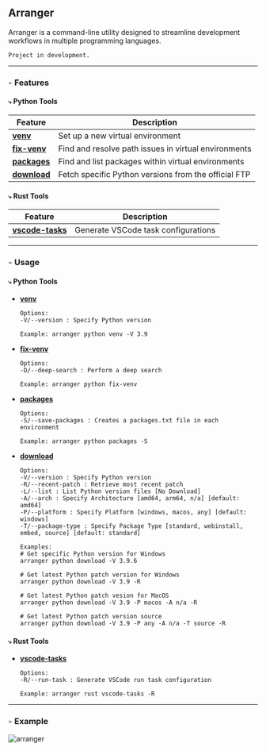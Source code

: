 ## Arranger
Arranger is a command-line utility designed to streamline development workflows in multiple programming languages.

`Project in development.`
___
### `➢` Features
#### `⤷` Python Tools

| Feature                      | Description                                                         |
|------------------------------|---------------------------------------------------------------------|
| [**venv**](#venv)            | Set up a new virtual environment                                    |
| [**fix-venv**](#fix-venv)    | Find and resolve path issues in virtual environments                |
| [**packages**](#packages)    | Find and list packages within virtual environments                  |
| [**download**](#download)    | Fetch specific Python versions from the official FTP                |

#### `⤷` Rust Tools

| Feature                             | Description                                      |
|-------------------------------------|--------------------------------------------------|
| [**vscode-tasks**](#vscode-tasks)   | Generate VSCode task configurations              |

___
### `➢` **Usage**

#### `⤷` **Python Tools**
  - [**venv**](#venv)
    ```
    Options:
    -V/--version : Specify Python version

    Example: arranger python venv -V 3.9
    ```

  - [**fix-venv**](#fix-venv)
    ```
    Options:
    -D/--deep-search : Perform a deep search

    Example: arranger python fix-venv
    ```

  - [**packages**](#packages)
    ```
    Options:
    -S/--save-packages : Creates a packages.txt file in each environment

    Example: arranger python packages -S
    ```

  - [**download**](#download)
    ```
    Options:
    -V/--version : Specify Python version
    -R/--recent-patch : Retrieve most recent patch
    -L/--list : List Python version files [No Download]
    -A/--arch : Specify Architecture [amd64, arm64, n/a] [default: amd64]
    -P/--platform : Specify Platform [windows, macos, any] [default: windows]
    -T/--package-type : Specify Package Type [standard, webinstall, embed, source] [default: standard]

    Examples:
    # Get specific Python version for Windows
    arranger python download -V 3.9.6

    # Get latest Python patch version for Windows
    arranger python download -V 3.9 -R

    # Get latest Python patch vesion for MacOS
    arranger python download -V 3.9 -P macos -A n/a -R

    # Get latest Python patch version source
    arranger python download -V 3.9 -P any -A n/a -T source -R
    ```

#### `⤷` **Rust Tools**
  - [**vscode-tasks**](#vscode-tasks)
    ```
    Options:
    -R/--run-task : Generate VSCode run task configuration

    Example: arranger rust vscode-tasks -R
    ```

___
### `➢` Example
![arranger](https://github.com/syn-chromatic/arranger-rs/assets/68112904/e581e0f7-2921-475b-a123-f52251bdbd65)
